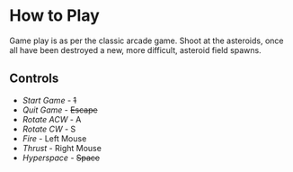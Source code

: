 
# How to Play

Game play is as per the classic arcade game.  Shoot at the asteroids, once all have been destroyed a new, more difficult, asteroid field spawns.

## Controls

* *Start Game* - ~~1~~
* *Quit Game* - ~~Escape~~
* *Rotate ACW* - A
* *Rotate CW* - S
* *Fire* - Left Mouse
* *Thrust* - Right Mouse
* *Hyperspace* - ~~Space~~
